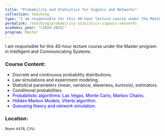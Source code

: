 ```yaml
---
title: "Probability and Statistics for Signals and Networks"
collection: teaching
type: "I am responsible for this 40-hour lecture course under the Master program in Intelligent and Communicating Systems."
permalink: /teaching/probability-statistics-signals-networks
academic_year: "(2024-2025)"
program: Master
---
```

I am responsible for this 40-hour lecture course under the Master program in Intelligent and Communicating Systems.
### Course Content:
- Discrete and continuous probability distributions.
- Law simulations and experiment modeling.
- Statistical parameters (mean, variance, skewness, kurtosis), estimators.
- Conditional probabilities.
- <span style="color:blue;">Probabilistic algorithms: Las Vegas, Monte Carlo, Markov Chains</span>.
- <span style="color:blue;">Hidden Markov Models, Viterbi algorithm</span>.
- <span style="color:blue;">Queueing theory and network simulation</span>.

### Location:
<span style="font-size: smaller;">Room A478, CYU.</span>


